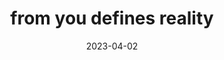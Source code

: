 ---
title: "from you defines reality"
date: 2023-04-02
related: reality may disagree
type: fragment
tags:
  - hashtag
  - Lofty Thoughts
---
